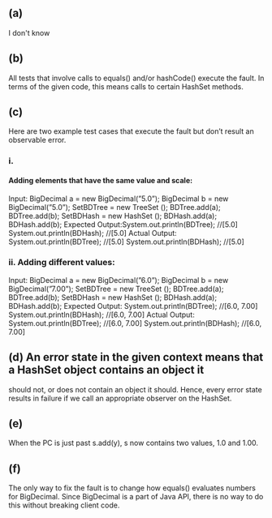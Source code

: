 ## (a)
I don't know

## (b) 
All tests that involve calls to equals() and/or hashCode() execute the fault. In terms
of the given code, this means calls to certain HashSet methods.

## (c) 
Here are two example test cases that execute the fault but don’t result an observable
error.
### i. 
#### Adding elements that have the same value and scale:
Input:  BigDecimal a = new BigDecimal(”5.0”);
        BigDecimal b = new BigDecimal(”5.0”);
	Set<BigDecimal>BDTree = new TreeSet <BigDecimal> ();
	BDTree.add(a);
	BDTree.add(b);
	Set<BigDecimal>BDHash = new HashSet <BigDecimal> ();
	BDHash.add(a);
	BDHash.add(b);
Expected Output:System.out.println(BDTree); //[5.0]
		System.out.println(BDHash); //[5.0]
Actual Output:  System.out.println(BDTree); //[5.0]
		System.out.println(BDHash); //[5.0]
### ii. Adding different values:
Input:  BigDecimal a = new BigDecimal(”6.0”);
	BigDecimal b = new BigDecimal(”7.00”);
	Set<BigDecimal>BDTree = new TreeSet <BigDecimal> ();
	BDTree.add(a);
	BDTree.add(b);
	Set<BigDecimal>BDHash = new HashSet <BigDecimal> ();
	BDHash.add(a);
	BDHash.add(b);
Expected Output: System.out.println(BDTree); //[6.0, 7.00]
                 System.out.println(BDHash); //[6.0, 7.00]
Actual Output: System.out.println(BDTree); //[6.0, 7.00]
	       System.out.println(BDHash); //[6.0, 7.00]
## (d) An error state in the given context means that a HashSet object contains an object it
should not, or does not contain an object it should. Hence, every error state results in
failure if we call an appropriate observer on the HashSet.

## (e) 
When the PC is just past s.add(y), s now contains two values, 1.0 and 1.00.

## (f) 
The only way to fix the fault is to change how equals() evaluates numbers for BigDecimal.
Since BigDecimal is a part of Java API, there is no way to do this without breaking
client code.
